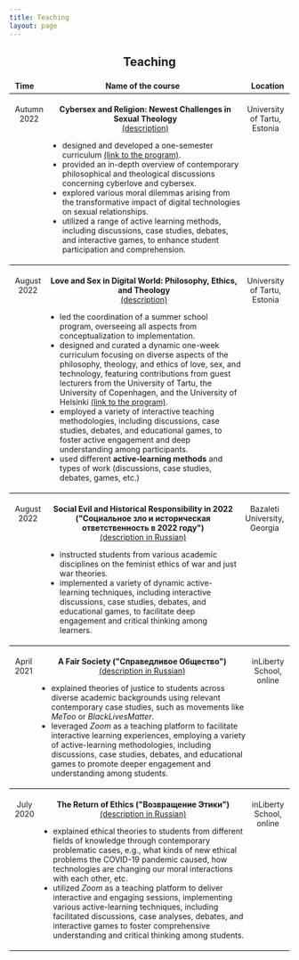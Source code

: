 ```yaml
---
title: Teaching
layout: page
---
```


<h2 align="center">Teaching</h2>

<div style="border: none;">  
    <div style="display: flex; justify-content: space-between; align-items: center; padding: 5px 10px; border-bottom: 1px solid black;">
        <div style="text-align: center;"><b>Time</b></div>
        <div style="text-align: center;"><b>Name of the course</b></div>
        <div style="text-align: center;"><b>Location</b></div>
    </div>
     <div style="display: flex; justify-content: space-between; align-items: flex-start; padding: 5px 10px; border-bottom: 1px solid black;">
        <div style="text-align: center;"><p>Autumn 2022</p></div>
        <div style="padding: 0 10px;">
            <p style="text-align: center;"><b>Cybersex and Religion: Newest Challenges in Sexual Theology</b><br><a href="https://ut.ee/et/node/137447">(description)</a></p>
            <ul style="text-align: left;">
                <li>designed and developed a one-semester curriculum <a href="https://drive.google.com/file/d/1lBmRxsH46rFjLhsKWp0Xq92KIvetE1_x/view?usp=sharing">(link to the program)</a>.</li>
                <li>provided an in-depth overview of contemporary philosophical and theological discussions concerning cyberlove and cybersex.</li>
                <li>explored various moral dilemmas arising from the transformative impact of digital technologies on sexual relationships.</li>
                <li>utilized a range of active learning methods, including discussions, case studies, debates, and interactive games, to enhance student participation and comprehension.</li>
</ul>
</div>
<div style="text-align: center;"><p>University of Tartu, <br>Estonia</p></div>
</div>
     <div style="display: flex; justify-content: space-between; align-items: flex-start; padding: 5px 10px; border-bottom: 1px solid black;">
        <div style="text-align: center;"><p>August 2022</p></div>
        <div style="padding: 0 10px;">
            <p style="text-align: center;"><b>Love and Sex in Digital World: Philosophy, Ethics, and Theology</b> <br> <a href="https://ut.ee/et/node/137447">(description)</a></p>
            <ul style="text-align: left;">
                <li>led the coordination of a summer school program, overseeing all aspects from conceptualization to implementation.</li>
                <li>designed and curated a dynamic one-week curriculum focusing on diverse aspects of the philosophy, theology, and ethics of love, sex, and technology, featuring contributions from guest lecturers from the University of Tartu, the University of Copenhagen, and the University of Helsinki <a href="https://drive.google.com/file/d/1EkvTOpuWoX5ZbV2ho9Y7LOBohT87Bjq5/view?usp=sharing">(link to the program)</a>.</li>
                <li>employed a variety of interactive teaching methodologies, including discussions, case studies, debates, and educational games, to foster active engagement and deep understanding among participants.</li>
                <li>used different <b>active-learning methods</b> and types of work (discussions, case studies, debates, games, etc.)</li>
</ul>
</div>
<div style="text-align: center;"><p>University of Tartu, Estonia</p></div>
</div>
    <div style="display: flex; justify-content: space-between; align-items: flex-start; padding: 5px 10px; border-bottom: 1px solid black;">
        <div style="text-align: center;"><p>August 2022</p></div>
        <div style="padding: 0 10px;">
            <p style="text-align: center;"><b>Social Evil and Historical Responsibility in 2022</b> <br> <b>("Социальное зло и историческая ответственность в 2022 году")</b> <br> <a href="https://bazaleti.notion.site/2022-b8ba8404dc074cd9aba4f956d3753b42#174fc8375cbf4d609fbeed31ac981446">(description in Russian)</a></p>
            <ul style="text-align: left;">
                <li>instructed students from various academic disciplines on the feminist ethics of war and just war theories.</li>
                <li>implemented a variety of dynamic active-learning techniques, including interactive discussions, case studies, debates, and educational games, to facilitate deep engagement and critical thinking among learners.</li>
            </ul>
        </div>
        <div style="text-align: center;"><p>Bazaleti University, Georgia</p></div>
    </div>
<div style="display: flex; justify-content: space-between; align-items: flex-start; padding: 5px 10px; border-bottom: 1px solid black;">
    <div style="text-align: center;"><p>April 2021</p></div>
    <div style="padding: 0 10px;">
        <p style="text-align: center;"><b>A Fair Society ("Справедливое Общество")</b> <br> <a href="https://www.inliberty.ru/schools-justice/">(description in Russian)</a></p>
        <ul style="text-align: left;">
            <li>explained theories of justice to students across diverse academic backgrounds using relevant contemporary case studies, such as movements like <i>MeToo</i> or <i>BlackLivesMatter</i>.</li>
            <li>leveraged <i>Zoom</i> as a teaching platform to facilitate interactive learning experiences, employing a variety of active-learning methodologies, including discussions, case studies, debates, and educational games to promote deeper engagement and understanding among students.</li>
        </ul>
    </div>
    <div style="text-align: center;"><p>inLiberty School, online</p></div>
</div>
<div style="display: flex; justify-content: space-between; align-items: flex-start; padding: 5px 10px; border-bottom: 1px solid black;">
    <div style="text-align: center;"><p>July 2020</p></div>
    <div style="padding: 0 10px;">
        <p style="text-align: center;"><b>The Return of Ethics ("Возвращение Этики")</b><br><a href="https://www.inliberty.ru/ithink-ethics/">(description in Russian)</a></p>
        <ul style="text-align: left;">
            <li>explained ethical theories to students from different fields of knowledge through contemporary problematic cases, e.g., what kinds of new ethical problems the COVID-19 pandemic caused, how technologies are changing our moral interactions with each other, etc.</li>
            <li>utilized <i>Zoom</i> as a teaching platform to deliver interactive and engaging sessions, implementing various active-learning techniques, including facilitated discussions, case analyses, debates, and interactive games to foster comprehensive understanding and critical thinking among students.</li>
        </ul>
    </div>
    <div style="text-align: center;"><p>inLiberty School, online</p></div>
</div>
</div>
